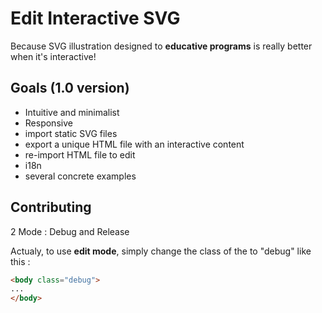 # Edit Interactive SVG

Because SVG illustration designed to **educative programs** is really better when it's interactive!

## Goals (1.0 version)

- Intuitive and minimalist
- Responsive
- import static SVG files
- export a unique HTML file with an interactive content
- re-import HTML file to edit
- i18n
- several concrete examples

## Contributing

2 Mode : Debug and Release

Actualy, to use **edit mode**, simply change the class of the <body> to "debug" like this :

```html
<body class="debug">
...
</body>
```
